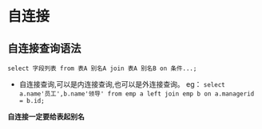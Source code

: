 # 自连接
## 自连接查询语法
`select 字段列表 from 表A 别名A join 表A 别名B on 条件...;`
* 自连接查询,可以是内连接查询,也可以是外连接查询。
eg：
`select a.name'员工',b.name'领导' from emp a left join emp b on a.managerid = b.id;`

**自连接一定要给表起别名**